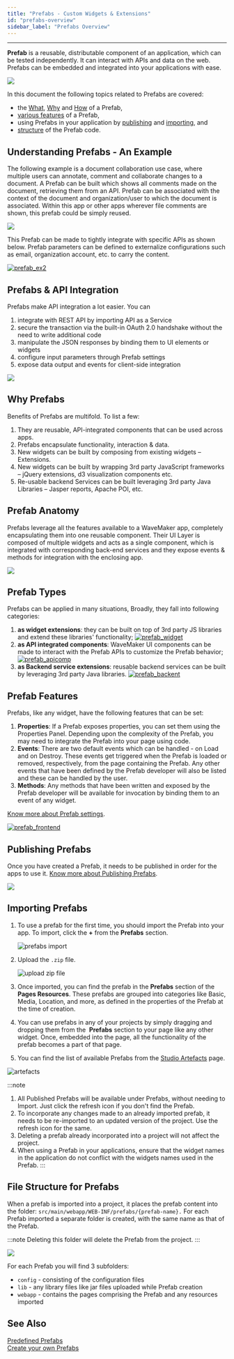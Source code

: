 ```yaml
---
title: "Prefabs - Custom Widgets & Extensions"
id: "prefabs-overview"
sidebar_label: "Prefabs Overview"
---
```

---
**Prefab** is a reusable, distributable component of an application, which can be tested independently. It can interact with APIs and data on the web. Prefabs can be embedded and integrated into your applications with ease.

[![](/learn/assets/prefab2.png)](/learn/assets/prefab2.png)

In this document the following topics related to Prefabs are covered:

- the [What](#prefabs-example), [Why](#prefab-benefits) and [How](#prefab-anatomy) of a Prefab,
- [various features](#prefab-features) of a Prefab,
- using Prefabs in your application by [publishing](#publishing-prefabs) and [importing](#importing-prefabs), and
- [structure](#files-prefabs) of the Prefab code.

## Understanding Prefabs - An Example

The following example is a document collaboration use case, where multiple users can annotate, comment and collaborate changes to a document. A Prefab can be built which shows all comments made on the document, retrieving them from an API. Prefab can be associated with the context of the document and organization/user to which the document is associated. Within this app or other apps wherever file comments are shown, this prefab could be simply reused.

[![](/learn/assets/prefab_ex1.png)](/learn/assets/prefab_ex1.png)

This Prefab can be made to tightly integrate with specific APIs as shown below. Prefab parameters can be defined to externalize configurations such as email, organization account, etc. to carry the content.

[![prefab_ex2](/learn/assets/prefab_ex2.png)](/learn/assets/prefab_ex2.png)

## Prefabs & API Integration

Prefabs make API integration a lot easier. You can

1. integrate with REST API by importing API as a Service
2. secure the transaction via the built-in OAuth 2.0 handshake without the need to write additional code
3. manipulate the JSON responses by binding them to UI elements or widgets
4. configure input parameters through Prefab settings
5. expose data output and events for client-side integration

[![](/learn/assets/prefab_api.png)](/learn/assets/prefab_api.png)

## Why Prefabs

Benefits of Prefabs are multifold. To list a few:

1. They are reusable, API-integrated components that can be used across apps.
2. Prefabs encapsulate functionality, interaction & data.
3. New widgets can be built by composing from existing widgets – Extensions.
4. New widgets can be built by wrapping 3rd party JavaScript frameworks – jQuery extensions, d3 visualization components etc.
5. Re-usable backend Services can be built leveraging 3rd party Java Libraries – Jasper reports, Apache POI, etc.

## Prefab Anatomy

Prefabs leverage all the features available to a WaveMaker app, completely encapsulating them into one reusable component. Their UI Layer is composed of multiple widgets and acts as a single component, which is integrated with corresponding back-end services and they expose events & methods for integration with the enclosing app.

[![](/learn/assets/prefab_anatomy.png)](/learn/assets/prefab_anatomy.png)

## Prefab Types

Prefabs can be applied in many situations, Broadly, they fall into following categories:

1. **as widget extensions**: they can be built on top of 3rd party JS libraries and extend these libraries' functionality; [![prefab_widget](/learn/assets/prefab_widget.png)](/learn/assets/prefab_widget.png)
2. **as API integrated components**: WaveMaker UI components can be made to interact with the Prefab APIs to customize the Prefab behavior; [![prefab_apicomp](/learn/assets/prefab_apicomp.png)](/learn/assets/prefab_apicomp.png)
3. **as Backend service extensions**: reusable backend services can be built by leveraging 3rd party Java libraries. [![prefab_backent](/learn/assets/prefab_backent.png)](/learn/assets/prefab_backent.png)

## Prefab Features

Prefabs, like any widget, have the following features that can be set:

1. **Properties**: If a Prefab exposes properties, you can set them using the Properties Panel. Depending upon the complexity of the Prefab, you may need to integrate the Prefab into your page using code.
2. **Events**: There are two default events which can be handled - on Load and on Destroy. These events get triggered when the Prefab is loaded or removed, respectively, from the page containing the Prefab. Any other events that have been defined by the Prefab developer will also be listed and these can be handled by the user.
3. **Methods**: Any methods that have been written and exposed by the Prefab developer will be available for invocation by binding them to an event of any widget.

[Know more about Prefab settings](/learn/app-development/custom-widgets/creating-prefabs/#prefab-settings).

[![prefab_frontend](/learn/assets/prefab_frontend.png)](/learn/assets/prefab_frontend.png)

## Publishing Prefabs

Once you have created a Prefab, it needs to be published in order for the apps to use it. [Know more about Publishing Prefabs](/learn/app-development/custom-widgets/creating-prefabs/#publish-prefab).

[![](/learn/assets/prefab_publish.png)](/learn/assets/prefab_publish.png)

## Importing Prefabs

1. To use a prefab for the first time, you should import the Prefab into your app. To import, click the **+** from the **Prefabs** section.

    ![prefabs import](/learn/assets/prefab-import.png)

2. Upload the `.zip` file.

    ![upload zip file](/learn/assets/prefab-zip-import.png)

3. Once imported, you can find the prefab in the **Prefabs** section of the **Pages Resources**. These prefabs are grouped into categories like Basic, Media, Location, and more, as defined in the properties of the Prefab at the time of creation.
4. You can use prefabs in any of your projects by simply dragging and dropping them from the  **Prefabs** section to your page like any other widget. Once, embedded into the page, all the functionality of the prefab becomes a part of that page.
5. You can find the list of available Prefabs from the [Studio Artefacts](/learn/assets/artefacts.png) page.

![artefacts](/learn/assets/artefacts_access.png)

:::note

1. All Published Prefabs will be available under Prefabs, without needing to Import. Just click the refresh icon if you don't find the Prefab.
2. To incorporate any changes made to an already imported prefab, it needs to be re-imported to an updated version of the project. Use the refresh icon for the same.
3. Deleting a prefab already incorporated into a project will not affect the project.
4. When using a Prefab in your applications, ensure that the widget names in the application do not conflict with the widgets names used in the Prefab.
:::

## File Structure for Prefabs

When a prefab is imported into a project, it places the prefab content into the folder: `src/main/webapp/WEB-INF/prefabs/{prefab-name}.` For each Prefab imported a separate folder is created, with the same name as that of the Prefab.

:::note
Deleting this folder will delete the Prefab from the project.
:::

[![](/learn/assets/Prefab_Files.png)](/learn/assets/Prefab_Files.png)

For each Prefab you will find 3 subfolders:

- `config` - consisting of the configuration files
- `lib` - any library files like jar files uploaded while Prefab creation
- `webapp` - contains the pages comprising the Prefab and any resources imported


## See Also
[Predefined Prefabs](/learn/app-development/widgets/widget-library/#prefabs-custom-widgets-extensions)  
[Create your own Prefabs](/learn/app-development/custom-widgets/creating-prefabs/)

